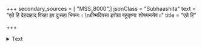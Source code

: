 +++
secondary_sources = [ "MSS_8000",]
jsonClass = "Subhaashita"
text = "एते हि देहदाहाद् विरहा इव दुःसहा भिषजः।  \nग्रीष्मदिवसा इवोग्रा बहुतृष्णाः शोषयन्त्येव॥"
title = "एते हि"

+++

<details><summary>Text</summary>

एते हि देहदाहाद् विरहा इव दुःसहा भिषजः।  
ग्रीष्मदिवसा इवोग्रा बहुतृष्णाः शोषयन्त्येव॥
</details>
